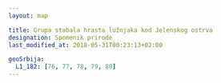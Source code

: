 ```yaml
---
layout: map

title: Grupa stabala hrasta lužnjaka kod Jelenskog ostrva
designation: Spomenik prirode
last_modified_at: 2018-05-31T00:23:13+02:00

geoSrbija:
  L1_182: [76, 77, 78, 79, 80]
---
```

